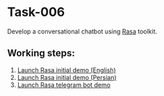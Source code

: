 # Task-006
Develop a conversational chatbot using [Rasa](https://rasa.com/) toolkit.

## Working steps:
1. [Launch Rasa initial demo (English)](https://github.com/YasinEnigma/mci-chatbot/tree/main/task-006/part-01)
2. [Launch Rasa initial demo (Persian)](https://github.com/YasinEnigma/mci-chatbot/tree/main/task-006/part-02)
3. [Launch Rasa telegram bot demo](https://github.com/YasinEnigma/mci-chatbot/tree/main/task-006/part-03)
